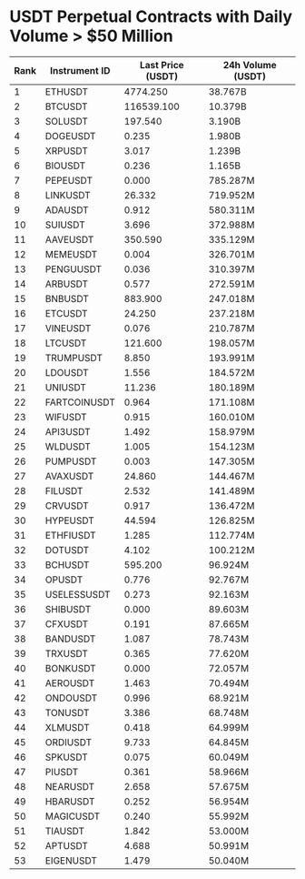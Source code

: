 # USDT Perpetual Contracts with Daily Volume > $50 Million

| Rank | Instrument ID | Last Price (USDT) | 24h Volume (USDT) |
|------|---------------|-------------------|-------------------|
| 1 | ETHUSDT | 4774.250 | 38.767B |
| 2 | BTCUSDT | 116539.100 | 10.379B |
| 3 | SOLUSDT | 197.540 | 3.190B |
| 4 | DOGEUSDT | 0.235 | 1.980B |
| 5 | XRPUSDT | 3.017 | 1.239B |
| 6 | BIOUSDT | 0.236 | 1.165B |
| 7 | PEPEUSDT | 0.000 | 785.287M |
| 8 | LINKUSDT | 26.332 | 719.952M |
| 9 | ADAUSDT | 0.912 | 580.311M |
| 10 | SUIUSDT | 3.696 | 372.988M |
| 11 | AAVEUSDT | 350.590 | 335.129M |
| 12 | MEMEUSDT | 0.004 | 326.701M |
| 13 | PENGUUSDT | 0.036 | 310.397M |
| 14 | ARBUSDT | 0.577 | 272.591M |
| 15 | BNBUSDT | 883.900 | 247.018M |
| 16 | ETCUSDT | 24.250 | 237.218M |
| 17 | VINEUSDT | 0.076 | 210.787M |
| 18 | LTCUSDT | 121.600 | 198.057M |
| 19 | TRUMPUSDT | 8.850 | 193.991M |
| 20 | LDOUSDT | 1.556 | 184.572M |
| 21 | UNIUSDT | 11.236 | 180.189M |
| 22 | FARTCOINUSDT | 0.964 | 171.108M |
| 23 | WIFUSDT | 0.915 | 160.010M |
| 24 | API3USDT | 1.492 | 158.979M |
| 25 | WLDUSDT | 1.005 | 154.123M |
| 26 | PUMPUSDT | 0.003 | 147.305M |
| 27 | AVAXUSDT | 24.860 | 144.467M |
| 28 | FILUSDT | 2.532 | 141.489M |
| 29 | CRVUSDT | 0.917 | 136.472M |
| 30 | HYPEUSDT | 44.594 | 126.825M |
| 31 | ETHFIUSDT | 1.285 | 112.774M |
| 32 | DOTUSDT | 4.102 | 100.212M |
| 33 | BCHUSDT | 595.200 | 96.924M |
| 34 | OPUSDT | 0.776 | 92.767M |
| 35 | USELESSUSDT | 0.273 | 92.163M |
| 36 | SHIBUSDT | 0.000 | 89.603M |
| 37 | CFXUSDT | 0.191 | 87.665M |
| 38 | BANDUSDT | 1.087 | 78.743M |
| 39 | TRXUSDT | 0.365 | 77.620M |
| 40 | BONKUSDT | 0.000 | 72.057M |
| 41 | AEROUSDT | 1.463 | 70.494M |
| 42 | ONDOUSDT | 0.996 | 68.921M |
| 43 | TONUSDT | 3.386 | 68.748M |
| 44 | XLMUSDT | 0.418 | 64.999M |
| 45 | ORDIUSDT | 9.733 | 64.845M |
| 46 | SPKUSDT | 0.075 | 60.049M |
| 47 | PIUSDT | 0.361 | 58.966M |
| 48 | NEARUSDT | 2.658 | 57.675M |
| 49 | HBARUSDT | 0.252 | 56.954M |
| 50 | MAGICUSDT | 0.240 | 55.992M |
| 51 | TIAUSDT | 1.842 | 53.000M |
| 52 | APTUSDT | 4.688 | 50.991M |
| 53 | EIGENUSDT | 1.479 | 50.040M |

